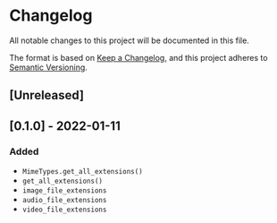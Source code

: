 # Changelog

All notable changes to this project will be documented in this file.

The format is based on [Keep a Changelog](https://keepachangelog.com/en/1.0.0/),
and this project adheres to [Semantic Versioning](https://semver.org/spec/v2.0.0.html).

## [Unreleased]

## [0.1.0] - 2022-01-11

### Added

- `MimeTypes.get_all_extensions()`
- `get_all_extensions()`
- `image_file_extensions`
- `audio_file_extensions`
- `video_file_extensions`